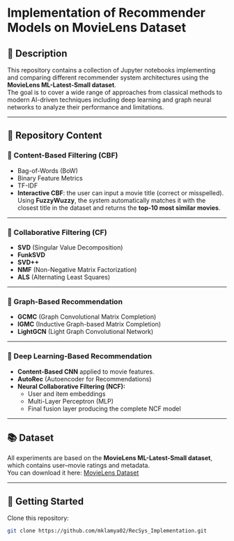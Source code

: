 #  Implementation of Recommender Models on MovieLens Dataset  

## 📝 Description  
This repository contains a collection of Jupyter notebooks implementing and comparing different recommender system architectures using the **MovieLens ML-Latest-Small dataset**.  
The goal is to cover a wide range of approaches from classical methods to modern AI-driven techniques including deep learning and graph neural networks to analyze their performance and limitations.  

---

## 📂 Repository Content  

### 🔹 Content-Based Filtering (CBF)  
- Bag-of-Words (BoW)  
- Binary Feature Metrics  
- TF-IDF 
- **Interactive CBF**: the user can input a movie title (correct or misspelled). Using **FuzzyWuzzy**, the system automatically matches it with the closest title in the dataset and returns the **top-10 most similar movies**.  

---

### 🔹 Collaborative Filtering (CF)  
- **SVD** (Singular Value Decomposition)
- **FunkSVD**
- **SVD++**  
- **NMF** (Non-Negative Matrix Factorization)  
- **ALS** (Alternating Least Squares)  
 

---

### 🔹 Graph-Based Recommendation  
- **GCMC** (Graph Convolutional Matrix Completion)  
- **IGMC** (Inductive Graph-based Matrix Completion)  
- **LightGCN** (Light Graph Convolutional Network)  

---

### 🔹 Deep Learning-Based Recommendation  
- **Content-Based CNN** applied to movie features.
- **AutoRec** (Autoencoder for Recommendations) 
- **Neural Collaborative Filtering (NCF):**  
  - User and item embeddings  
  - Multi-Layer Perceptron (MLP)  
  - Final fusion layer producing the complete NCF model  

---

## 📚 Dataset  
All experiments are based on the **MovieLens ML-Latest-Small dataset**, which contains user–movie ratings and metadata.  
You can download it here: [MovieLens Dataset](https://grouplens.org/datasets/movielens/latest/)  

---

## 🚀 Getting Started  
 Clone this repository:  
   ```bash
   git clone https://github.com/mklamya02/RecSys_Implementation.git
